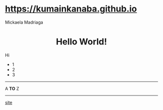# https://kumainkanaba.github.io
Mickaela Madriaga
<h1 align="center">Hello World!</h1>

<p>Hi</p>

<ul>
  <li>1</li>
  <li>2</li>
  <li>3</li>
</ul>

<hr>

<p>A <strong>TO</strong> Z</p>

---
[site](https://kumainkanaba.github.io)
